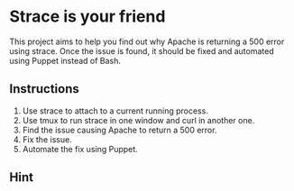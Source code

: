# Strace is your friend

This project aims to help you find out why Apache is returning a 500 error using strace. Once the issue is found, it should be fixed and automated using Puppet instead of Bash.


## Instructions

1. Use strace to attach to a current running process.
2. Use tmux to run strace in one window and curl in another one.
3. Find the issue causing Apache to return a 500 error.
4. Fix the issue.
5. Automate the fix using Puppet.

## Hint

